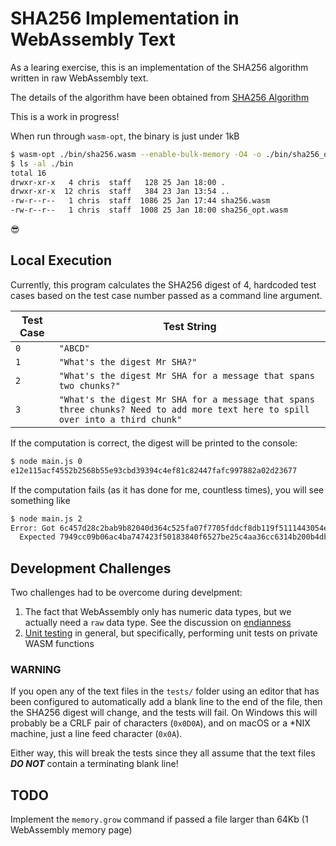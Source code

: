 # SHA256 Implementation in WebAssembly Text

As a learing exercise, this is an implementation of the SHA256 algorithm written in raw WebAssembly text.

The details of the algorithm have been obtained from [SHA256 Algorithm](https://sha256algorithm.com/)

This is a work in progress!

When run through `wasm-opt`, the binary is just under 1kB

```bash
$ wasm-opt ./bin/sha256.wasm --enable-bulk-memory -O4 -o ./bin/sha256_opt.wasm
$ ls -al ./bin
total 16
drwxr-xr-x   4 chris  staff   128 25 Jan 18:00 .
drwxr-xr-x  12 chris  staff   384 23 Jan 13:54 ..
-rw-r--r--   1 chris  staff  1086 25 Jan 17:44 sha256.wasm
-rw-r--r--   1 chris  staff  1008 25 Jan 18:00 sha256_opt.wasm
```

😎

## Local Execution

Currently, this program calculates the SHA256 digest of 4, hardcoded test cases based on the test case number passed as a command line argument.

| Test Case | Test String
|---|---
| `0` | `"ABCD"`
| `1` | `"What's the digest Mr SHA?"`
| `2` | `"What's the digest Mr SHA for a message that spans two chunks?"`
| `3` | `"What's the digest Mr SHA for a message that spans three chunks? Need to add more text here to spill over into a third chunk"`

If the computation is correct, the digest will be printed to the console:

```bash
$ node main.js 0
e12e115acf4552b2568b55e93cbd39394c4ef81c82447fafc997882a02d23677
```

If the computation fails (as it has done for me, countless times), you will see something like

```bash
$ node main.js 2
Error: Got 6c457d28c2bab9b82040d364c525fa07f7705fddcf8db119f5111443054e02bc
  Expected 7949cc09b06ac4ba747423f50183840f6527be25c4aa36cc6314b200b4db3a55
```

## Development Challenges

Two challenges had to be overcome during develpment:

1. The fact that WebAssembly only has numeric data types, but we actually need a `raw` data type.
See the discussion on [endianness](endianness.md)
1. [Unit testing](./tests/README.md) in general, but specifically, performing unit tests on private WASM functions

### WARNING

If you open any of the text files in the `tests/` folder using an editor that has been configured to automatically add a blank line to the end of the file, then the SHA256 digest will change, and the tests will fail.
On Windows this will probably be a CRLF pair of characters (`0x0D0A`), and on macOS or a *NIX machine, just a line feed character (`0x0A`).

Either way, this will break the tests since they all assume that the text files ***DO NOT*** contain a terminating blank line!

## TODO

Implement the `memory.grow` command if passed a file larger than 64Kb (1 WebAssembly memory page)
